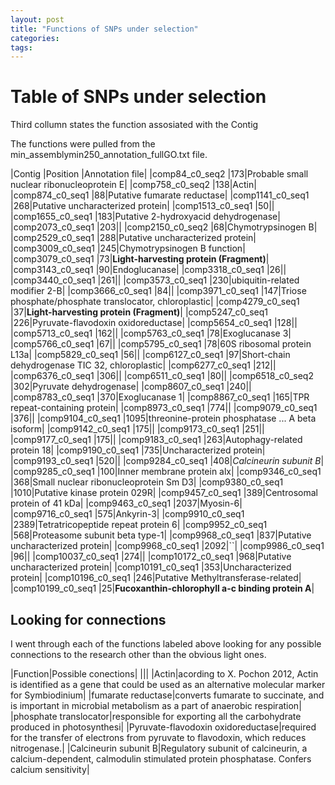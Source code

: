 ```yaml
---
layout: post
title: "Functions of SNPs under selection"
categories: 
tags: 
---
```



# Table of SNPs under selection
Third collumn states the function assosiated with the Contig 

The functions were pulled from the min_assemblymin250_annotation_fullGO.txt file.

|Contig |Position |Annotation file|
|comp84_c0_seq2	    |173|Probable small nuclear ribonucleoprotein E|
|comp758_c0_seq2	|138|Actin|
|comp874_c0_seq1	|88|Putative fumarate reductase|
|comp1141_c0_seq1	|268|Putative uncharacterized protein|
|comp1513_c0_seq1	|50||
|comp1655_c0_seq1	|183|Putative 2-hydroxyacid dehydrogenase|
|comp2073_c0_seq1	|203||
|comp2150_c0_seq2	|68|Chymotrypsinogen B|
|comp2529_c0_seq1	|288|Putative uncharacterized protein|
|comp3009_c0_seq1	|245|Chymotrypsinogen B function|
|comp3079_c0_seq1	|73|**Light-harvesting protein (Fragment)**|
|comp3143_c0_seq1	|90|Endoglucanase|
|comp3318_c0_seq1	|26||
|comp3440_c0_seq1	|261||
|comp3573_c0_seq1	|230|ubiquitin-related modifier 2-B|
|comp3666_c0_seq1	|84||
|comp3971_c0_seq1	|147|Triose phosphate/phosphate translocator, chloroplastic|
|comp4279_c0_seq1	|37|**Light-harvesting protein (Fragment)**|
|comp5247_c0_seq1	|226|Pyruvate-flavodoxin oxidoreductase|
|comp5654_c0_seq1	|128||
|comp5713_c0_seq1	|162||
|comp5763_c0_seq1	|78|Exoglucanase 3|
|comp5766_c0_seq1	|67||
|comp5795_c0_seq1	|78|60S ribosomal protein L13a|
|comp5829_c0_seq1	|56||
|comp6127_c0_seq1	|97|Short-chain dehydrogenase TIC 32, chloroplastic|
|comp6277_c0_seq1	|212||
|comp6376_c0_seq1	|306||
|comp6511_c0_seq1	|80||
|comp6518_c0_seq2	|302|Pyruvate dehydrogenase|
|comp8607_c0_seq1	|240||
|comp8783_c0_seq1	|370|Exoglucanase 1|
|comp8867_c0_seq1	|165|TPR repeat-containing protein|
|comp8973_c0_seq1	|774||
|comp9079_c0_seq1	|376||
|comp9104_c0_seq1	|1095|threonine-protein phosphatase ... A beta isoform|
|comp9142_c0_seq1	|175||
|comp9173_c0_seq1	|251||
|comp9177_c0_seq1	|175||
|comp9183_c0_seq1	|263|Autophagy-related protein 18|
|comp9190_c0_seq1	|735|Uncharacterized protein|
|comp9193_c0_seq1	|520||
|comp9284_c0_seq1	|408|*Calcineurin subunit B*|
|comp9285_c0_seq1	|100|Inner membrane protein alx|
|comp9346_c0_seq1	|368|Small nuclear ribonucleoprotein Sm D3|
|comp9380_c0_seq1	|1010|Putative kinase protein 029R|
|comp9457_c0_seq1	|389|Centrosomal protein of 41 kDa|
|comp9463_c0_seq1	|2037|Myosin-6|
|comp9716_c0_seq1	|575|Ankyrin-3|
|comp9910_c0_seq1	|2389|Tetratricopeptide repeat protein 6|
|comp9952_c0_seq1	|568|Proteasome subunit beta type-1|
|comp9968_c0_seq1	|837|Putative uncharacterized protein|
|comp9968_c0_seq1	|2092|``|
|comp9986_c0_seq1	|96||
|comp10037_c0_seq1  |274||
|comp10172_c0_seq1  |968|Putative uncharacterized protein|
|comp10191_c0_seq1  |353|Uncharacterized protein|
|comp10196_c0_seq1  |246|Putative Methyltransferase-related|
|comp10199_c0_seq1  |25|**Fucoxanthin-chlorophyll a-c binding protein A**|


## Looking for connections

I went through each of the functions labeled above looking for any possible connections to the research other than the obvious light ones.

|Function|Possible conections|
|||
|Actin|acording to X. Pochon 2012, Actin is identified as a gene that could be used as an alternative molecular marker for Symbiodinium|
|fumarate reductase|converts fumarate to succinate, and is important in microbial metabolism as a part of anaerobic respiration|
|phosphate translocator|responsible for exporting all the carbohydrate produced in photosynthesi|
|Pyruvate-flavodoxin oxidoreductase|required for the transfer of electrons from pyruvate to flavodoxin, which reduces nitrogenase.|
|Calcineurin subunit B|Regulatory subunit of calcineurin, a calcium-dependent, calmodulin stimulated protein phosphatase. Confers calcium sensitivity|





